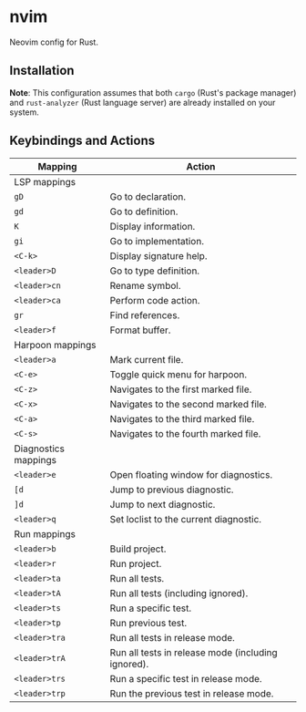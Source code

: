 # nvim

Neovim config for Rust.

## Installation
**Note**: This configuration assumes that both `cargo` (Rust's package manager) and `rust-analyzer` (Rust language server) are already installed on your system.

## Keybindings and Actions

| Mapping                   | Action                                            |
|---------------------------|---------------------------------------------------|
| LSP mappings |
| `gD`                      | Go to declaration.|
| `gd`                      | Go to definition.|
| `K`                       | Display information.|
| `gi`                      | Go to implementation.|
| `<C-k>`                   | Display signature help.|
| `<leader>D`               | Go to type definition.|
| `<leader>cn`              | Rename symbol.|
| `<leader>ca`              | Perform code action.|
| `gr`                      | Find references.|
| `<leader>f`               | Format buffer.|
| Harpoon mappings |
| `<leader>a`               | Mark current file.                           |
| `<C-e>`                   | Toggle quick menu for harpoon.               |
| `<C-z>`                   | Navigates to the first marked file.|
| `<C-x>`                   | Navigates to the second marked file.|
| `<C-a>`                   | Navigates to the third marked file.|
| `<C-s>`                   | Navigates to the fourth marked file.|
| Diagnostics mappings |
| `<leader>e`               | Open floating window for diagnostics.|
| `[d`                      | Jump to previous diagnostic.|
| `]d`                      | Jump to next diagnostic.|
| `<leader>q`               | Set loclist to the current diagnostic.|
| Run mappings |
| `<leader>b`               | Build project.                       |
| `<leader>r`               | Run project.                         |
| `<leader>ta`              | Run all tests.                                   |
| `<leader>tA`              | Run all tests (including ignored).               |
| `<leader>ts`              | Run a specific test.                             |
| `<leader>tp`              | Run previous test.                           |
| `<leader>tra`             | Run all tests in release mode.                   |
| `<leader>trA`             | Run all tests in release mode (including ignored).|
| `<leader>trs`             | Run a specific test in release mode.             |
| `<leader>trp`             | Run the previous test in release mode.           |
